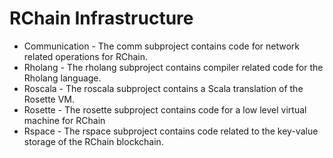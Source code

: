 # RChain Infrastructure
- Communication - The comm subproject contains code for network related operations for RChain.
- Rholang - The rholang subproject contains compiler related code for the Rholang language.
- Roscala - The roscala subproject contains a Scala translation of the Rosette VM.
- Rosette - The rosette subproject contains code for a low level virtual machine for RChain
- Rspace - The rspace subproject contains code related to the key-value storage of the RChain blockchain.
